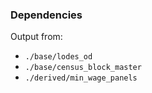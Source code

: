 
### Dependencies 

Output from:

- `./base/lodes_od`
- `./base/census_block_master`
- `./derived/min_wage_panels`
